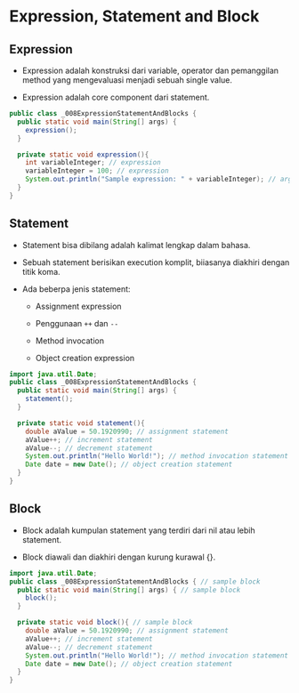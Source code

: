 # Expression, Statement and Block

## Expression

- Expression adalah konstruksi dari variable, operator dan pemanggilan method yang mengevaluasi menjadi sebuah single value.

- Expression adalah core component dari statement.

```java
public class _008ExpressionStatementAndBlocks {
  public static void main(String[] args) {
    expression();
  }

  private static void expression(){
    int variableInteger; // expression
    variableInteger = 100; // expression
    System.out.println("Sample expression: " + variableInteger); // argumen is a expression
  }
}
```

## Statement

- Statement bisa dibilang adalah kalimat lengkap dalam bahasa.

- Sebuah statement berisikan execution komplit, biiasanya diakhiri dengan titik koma.

- Ada beberpa jenis statement:
  
  - Assignment expression
  
  - Penggunaan `++` dan `--`
  
  - Method invocation
  
  - Object creation expression

```java
import java.util.Date;
public class _008ExpressionStatementAndBlocks {
  public static void main(String[] args) {
    statement();
  }

  private static void statement(){
    double aValue = 50.1920990; // assignment statement
    aValue++; // increment statement
    aValue--; // decrement statement
    System.out.println("Hello World!"); // method invocation statement
    Date date = new Date(); // object creation statement
  }
}
```

## Block

- Block adalah kumpulan statement yang terdiri dari nil atau lebih statement.

- Block diawali dan diakhiri dengan kurung kurawal {}.

```java
import java.util.Date;
public class _008ExpressionStatementAndBlocks { // sample block
  public static void main(String[] args) { // sample block
    block();
  }

  private static void block(){ // sample block
    double aValue = 50.1920990; // assignment statement
    aValue++; // increment statement
    aValue--; // decrement statement
    System.out.println("Hello World!"); // method invocation statement
    Date date = new Date(); // object creation statement
  }
}
```
